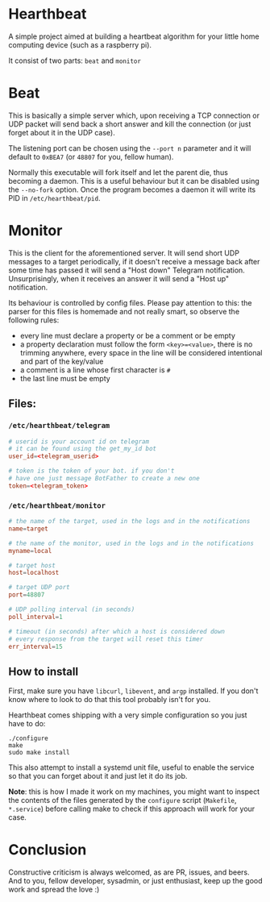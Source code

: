 # Hearthbeat

A simple project aimed at building a heartbeat algorithm for your little home computing device (such as a raspberry pi).

It consist of two parts: `beat` and `monitor`

# Beat

This is basically a simple server which, upon receiving a TCP connection or UDP packet will send back a short answer and kill the connection (or just forget about it in the UDP case).

The listening port can be chosen using the `--port n` parameter and it will default to `0xBEA7` (or `48807` for you, fellow human).

Normally this executable will fork itself and let the parent die, thus becoming a daemon. This is a useful behaviour but it can be disabled using the `--no-fork` option. Once the program becomes a daemon it will write its PID in `/etc/hearthbeat/pid`.

# Monitor

This is the client for the aforementioned server. It will send short UDP messages to a target periodically, if it doesn't receive a message back after some time has passed it will send a "Host down" Telegram notification. Unsurprisingly, when it receives an answer it will send a "Host up" notification.

Its behaviour is controlled by config files. Please pay attention to this: the parser for this files is homemade and not really smart, so observe the following rules:

- every line must declare a property or be a comment or be empty
- a property declaration must follow the form `<key>=<value>`, there is no trimming anywhere, every space in the line will be considered intentional and part of the key/value
- a comment is a line whose first character is `#`
- the last line must be empty

## Files:

### `/etc/hearthbeat/telegram`
```conf
# userid is your account id on telegram
# it can be found using the get_my_id bot
user_id=<telegram_userid>

# token is the token of your bot. if you don't
# have one just message BotFather to create a new one
token=<telegram_token>
```

### `/etc/hearthbeat/monitor`
```conf
# the name of the target, used in the logs and in the notifications
name=target

# the name of the monitor, used in the logs and in the notifications
myname=local

# target host
host=localhost

# target UDP port
port=48807

# UDP polling interval (in seconds)
poll_interval=1

# timeout (in seconds) after which a host is considered down
# every response from the target will reset this timer
err_interval=15
```

## How to install

First, make sure you have `libcurl`, `libevent`, and `argp` installed. If you don't know where to look to do that this tool probably isn't for you. 

Hearthbeat comes shipping with a very simple configuration so you just have to do:
```
./configure
make
sudo make install
```
This also attempt to install a systemd unit file, useful to enable the service so that you can forget about it and just let it do its job.

**Note**: this is how I made it work on my machines, you might want to inspect the contents of the files generated by the `configure` script (`Makefile`, `*.service`) before calling make to check if this approach will work for your case.

# Conclusion

Constructive criticism is always welcomed, as are PR, issues, and beers. And to you, fellow developer, sysadmin, or just enthusiast, keep up the good work and spread the love :)